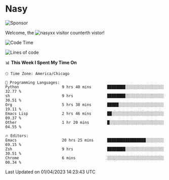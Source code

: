 # Nasy

<!--
<p align="center">
<img height="200" src="https://github-readme-stats.vercel.app/api?username=nasyxx&count_private=true&show_icons=true&theme=dracula&include_all_commits=true"/>
<img height="200" src="https://github-readme-stats.vercel.app/api/top-langs/?username=nasyxx&theme=dracula&hide=html,jupyter+notebook&count_private=true&show_icons=true"/>
</p>

  
----------------
-->

![Sponsor](https://img.shields.io/static/v1.svg?label=Sponsor&message=%E2%9D%A4&logo=GitHub&style=flat&color=pink)
 
Welcome, the ![nasyxx visitor counter](https://count.getloli.com/get/@nasyxx?theme=rule34)th vistor!
 
<!--START_SECTION:waka-->
![Code Time](http://img.shields.io/badge/Code%20Time-3%2C342%20hrs%2034%20mins-blue)

![Lines of code](https://img.shields.io/badge/From%20Hello%20World%20I%27ve%20Written-6.2%20million%20lines%20of%20code-blue)

📊 **This Week I Spent My Time On** 

```text
🕑︎ Time Zone: America/Chicago

💬 Programming Languages: 
Python                   9 hrs 40 mins       ████████░░░░░░░░░░░░░░░░░   32.77 % 
sh                       9 hrs               ████████░░░░░░░░░░░░░░░░░   30.51 % 
Org                      5 hrs 38 mins       █████░░░░░░░░░░░░░░░░░░░░   19.11 % 
Emacs Lisp               2 hrs 46 mins       ██░░░░░░░░░░░░░░░░░░░░░░░   09.37 % 
Other                    1 hr 20 mins        █░░░░░░░░░░░░░░░░░░░░░░░░   04.55 % 

🔥 Editors: 
Emacs                    20 hrs 25 mins      █████████████████░░░░░░░░   69.15 % 
Zsh                      9 hrs               ████████░░░░░░░░░░░░░░░░░   30.51 % 
Chrome                   6 mins              ░░░░░░░░░░░░░░░░░░░░░░░░░   00.34 % 
```


 Last Updated on 01/04/2023 14:23:43 UTC
<!--END_SECTION:waka-->

<!-- ![visitors](https://visitor-badge.laobi.icu/badge?page_id=nasyxx.nasyxx) -->

